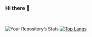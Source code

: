 ### Hi there 👋

<!--
**victorsbit/victorsbit** is a ✨ _special_ ✨ repository because its `README.md` (this file) appears on your GitHub profile.

Here are some ideas to get you started:

- 🔭 I’m currently working on ...
- 🌱 I’m currently learning ...
- 👯 I’m looking to collaborate on ...
- 🤔 I’m looking for help with ...
- 💬 Ask me about ...
- 📫 How to reach me: ...
- 😄 Pronouns: ...
- ⚡ Fun fact: ...
-->

<!--
* 🔭 Desenvolvimento Web
* 🌱 Estudante da [Trybe](https://www.betrybe.com/)
-->

<br />

<!--
<p align="left">
  <img src="https://logodownload.org/wp-content/uploads/2016/10/html5-logo-11.png" alt="HTML5" height="50" style="vertical-align:top; margin:4px">
  <img src="https://logospng.org/download/css-3/logo-css-3-2048.png" alt="CSS" height="50" style="vertical-align:top; margin:4px">
  <img src="https://www.freepnglogos.com/uploads/javascript-png/javascript-logo-transparent-logo-javascript-images-3.png" alt="HTML5" height="50" style="vertical-align:top; margin:4px">
</p>
-->

![Your Repository’s Stats](https://github-readme-stats.vercel.app/api?username=victorsbit&theme=ayu-mirage&show_icons=true)
[![Top Langs](https://github-readme-stats.vercel.app/api/top-langs/?username=victorsbit&layout=compact&theme=ayu-mirage)](https://github.com/victorsbit/github-readme-stats)
